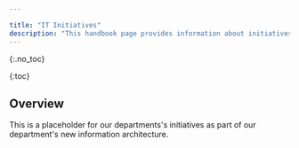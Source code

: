 ```yaml
---

title: "IT Initiatives"
description: "This handbook page provides information about initiatives that the IT department is working on."
---
```



{:.no_toc}


{:toc}

## Overview

This is a placeholder for our departments's initiatives as part of our department's new information architecture.
